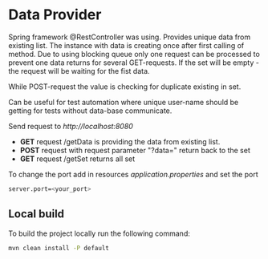 # Data Provider

Spring framework @RestController was using.
Provides unique data from existing list. The instance with data is creating once after first calling of method.
Due to using blocking queue only one request can be processed to prevent one data returns for several GET-requests.
If the set will be empty - the request will be waiting for the fist data.

While POST-request the value is checking for duplicate existing in set.

Can be useful for test automation where unique user-name should be getting for tests without data-base communicate.

Send request to *http://localhost:8080*
* **GET** request /getData is providing the data from existing list.
* **POST** request with request parameter "?data=" return back to the set
* **GET** request /getSet returns all set


To change the port add in resources *application.properties* and set the port
```bash
server.port=<your_port>
```


## Local build

  To build the project locally run the following command:

```bash
mvn clean install -P default
```
